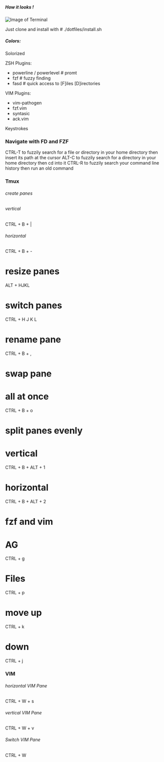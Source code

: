 ##### How it looks !
![Image of Terminal](https://user-images.githubusercontent.com/5693155/138968118-7aee188f-adf0-45c9-aa64-be435b2b9575.png)

Just clone and install with # ./dotfiles/install.sh

##### Colors:
Solorized

ZSH Plugins:
- powerline / powerlevel  # promt
- fzf   # fuzzy finding
- fasd  # quick access to [F]iles [D]irectories

VIM Plugins:
- vim-pathogen
- fzf.vim
- syntasic
- ack.vim


Keystrokes
### Navigate with FD and FZF

CTRL-T 	to fuzzily search for a file or directory in your home directory then insert its path at the cursor
ALT-C  	to fuzzily search for a directory in your home directory then cd into it
CTRL-R 	to fuzzily search your command line history then run an old command

### Tmux
###### create panes

###### vertical
CTRL + B + |
###### horizontal
CTRL + B + -

# resize panes
ALT + HJKL

# switch panes
CTRL + H J K L

# rename pane
CTRL + B + ,


# swap pane
# all at once
CTRL + B + o

# split panes evenly
# vertical
CTRL + B + ALT + 1
# horizontal
CTRL + B + ALT + 2

# fzf and vim
# AG
CTRL + g
# Files
CTRL + p
# move up
CTRL + k
# down
CTRL + j

### VIM

###### horizontal VIM Pane
CTRL + W + s
###### vertical VIM Pane
CTRL + W + v
###### Switch VIM Pane
CTRL + W




